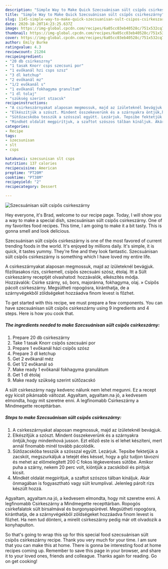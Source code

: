 ```yaml
---
description: "Simple Way to Make Quick Szecsuánisan sült csípős csirkeszárny"
title: "Simple Way to Make Quick Szecsuánisan sült csípős csirkeszárny"
slug: 1145-simple-way-to-make-quick-szecsuanisan-sult-csipos-csirkeszarny
date: 2020-10-20T14:23:25.637Z
image: https://img-global.cpcdn.com/recipes/6a05cc03eb40528c/751x532cq70/szecsuanisan-sult-csipos-csirkeszarny-recept-foto.jpg
thumbnail: https://img-global.cpcdn.com/recipes/6a05cc03eb40528c/751x532cq70/szecsuanisan-sult-csipos-csirkeszarny-recept-foto.jpg
cover: https://img-global.cpcdn.com/recipes/6a05cc03eb40528c/751x532cq70/szecsuanisan-sult-csipos-csirkeszarny-recept-foto.jpg
author: Emily Burke
ratingvalue: 4.3
reviewcount: 21204
recipeingredient:
- "20 db csirkeszrny"
- "1 tasak Knorr csps szecsuni por"
- "1 evőkanál hzi csps szsz"
- "3 dl ketchup"
- "2 evőkanál mz"
- "1/2 evőkanál s"
- "1 evőkanál fokhagyma granultum"
- "1 dl tolaj"
- "szükség szerint stzacsk"
recipeinstructions:
- "A csirkeszárnyakat alaposan megmossuk, majd az ízületeknél bevágjuk."
- "Elkészítjük a szószt. Mindent összekeverünk és a szárnyakra öntjük,hogy mindenhová jusson. Ezt előző este is el lehet készíteni, mert annál finomabb minél tovább pácolódik."
- "Sütőzacskóba tesszük a szósszal együtt. Lezárjuk. Tepsibe fektetjük a zacskót, megszurkáljuk a tetejét éles késsel, hogy a gőz tudjon távozni és mehet az előmelegített 200 C fokos légkeveréses sütőbe. Amikor puha a szárny, nekem 20 perc volt, kiöntjük a zacskóból és pirítjuk kicsit."
- "Mindkét oldalát megpirítjuk, a szaftot szószos tálban kínáljuk. Akár önmagában is fogyasztható vagy sült krumplival. Jelenleg párolt rizs készült hozzá."
categories:
- Recipe
tags:
- szecsunisan
- slt
- csps

katakunci: szecsunisan slt csps 
nutrition: 137 calories
recipecuisine: American
preptime: "PT20M"
cooktime: "PT38M"
recipeyield: "2"
recipecategory: Dessert

---
```



![Szecsuánisan sült csípős csirkeszárny](https://img-global.cpcdn.com/recipes/6a05cc03eb40528c/751x532cq70/szecsuanisan-sult-csipos-csirkeszarny-recept-foto.jpg)

Hey everyone, it's Brad, welcome to our recipe page. Today, I will show you a way to make a special dish, szecsuánisan sült csípős csirkeszárny. One of my favorites food recipes. This time, I am going to make it a bit tasty. This is gonna smell and look delicious.

Szecsuánisan sült csípős csirkeszárny is one of the most favored of current trending foods in the world. It's enjoyed by millions daily. It's simple, it is quick, it tastes yummy. They're fine and they look fantastic. Szecsuánisan sült csípős csirkeszárny is something which I have loved my entire life.

A csirkeszárnyakat alaposan megmossuk, majd az ízületeknél bevágjuk. főzőtasakos rizs, csirkemell, csípős szecsuáni szósz, étolaj. Itt a Sült csirkeszárny receptjét olvashatod: hozzávalók, elkészítés módja. Hozzávalók: Csirke szárny, só, bors, majoránna, fokhagyma, olaj. » Csípős pácolt csirkeszárny. Megsütheti ropogósra, kiránthatja, de a szárnyvégekből zöldségeket hozzáadva finom levest is főzhet.


To get started with this recipe, we must prepare a few components. You can have szecsuánisan sült csípős csirkeszárny using 9 ingredients and 4 steps. Here is how you cook that.

<!--inarticleads1-->

##### The ingredients needed to make Szecsuánisan sült csípős csirkeszárny:

1. Prepare 20 db csirkeszárny
1. Take 1 tasak Knorr csípős szecsuáni por
1. Prepare 1 evőkanál házi csípős szósz
1. Prepare 3 dl ketchup
1. Get 2 evőkanál méz
1. Get 1/2 evőkanál só
1. Make ready 1 evőkanál fokhagyma granulátum
1. Get 1 dl étolaj
1. Make ready szükség szerint sütőzacskó


A sült csirkeszárny nagy kedvenc nálunk nem lehet megunni. Ez a recept egy kicsit pikánsabb változat. Agyaltam, agyaltam.na jó, a kedvesem elmondta, hogy mit szeretne enni. A legfinomabb Csirkeszárny a Mindmegette recepttárban. 

<!--inarticleads2-->

##### Steps to make Szecsuánisan sült csípős csirkeszárny:

1. A csirkeszárnyakat alaposan megmossuk, majd az ízületeknél bevágjuk.
1. Elkészítjük a szószt. Mindent összekeverünk és a szárnyakra öntjük,hogy mindenhová jusson. Ezt előző este is el lehet készíteni, mert annál finomabb minél tovább pácolódik.
1. Sütőzacskóba tesszük a szósszal együtt. Lezárjuk. Tepsibe fektetjük a zacskót, megszurkáljuk a tetejét éles késsel, hogy a gőz tudjon távozni és mehet az előmelegített 200 C fokos légkeveréses sütőbe. Amikor puha a szárny, nekem 20 perc volt, kiöntjük a zacskóból és pirítjuk kicsit.
1. Mindkét oldalát megpirítjuk, a szaftot szószos tálban kínáljuk. Akár önmagában is fogyasztható vagy sült krumplival. Jelenleg párolt rizs készült hozzá.


Agyaltam, agyaltam.na jó, a kedvesem elmondta, hogy mit szeretne enni. A legfinomabb Csirkeszárny a Mindmegette recepttárban. Ropogós csirkefalatok sült birsalmával és burgonyapürével. Megsütheti ropogósra, kiránthatja, de a szárnyvégekből zöldségeket hozzáadva finom levest is főzhet. Ha nem tud dönteni, a mirelit csirkeszárny pedig már ott olvadozik a konyhapulton. 

So that's going to wrap this up for this special food szecsuánisan sült csípős csirkeszárny recipe. Thank you very much for your time. I am sure that you can make this at home. There is gonna be interesting food at home recipes coming up. Remember to save this page in your browser, and share it to your loved ones, friends and colleague. Thanks again for reading. Go on get cooking!
